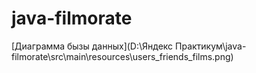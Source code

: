 # java-filmorate

[Диаграмма бызы данных](D:\Яндекс Практикум\java-filmorate\src\main\resources\users_friends_films.png)